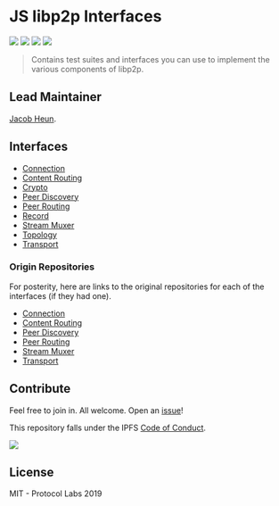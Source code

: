 # JS libp2p Interfaces

[![](https://img.shields.io/badge/made%20by-Protocol%20Labs-blue.svg?style=flat-square)](http://protocol.ai)
[![](https://img.shields.io/badge/project-libp2p-yellow.svg?style=flat-square)](http://libp2p.io/)
[![](https://img.shields.io/badge/freenode-%23libp2p-yellow.svg?style=flat-square)](http://webchat.freenode.net/?channels=%23libp2p)
[![](https://img.shields.io/discourse/https/discuss.libp2p.io/posts.svg)](https://discuss.libp2p.io)

> Contains test suites and interfaces you can use to implement the various components of libp2p.

## Lead Maintainer

[Jacob Heun](https://github.com/jacobheun).

## Interfaces

- [Connection](./src/connection)
- [Content Routing](./src/content-routing)
- [Crypto](./src/crypto)
- [Peer Discovery](./src/peer-discovery)
- [Peer Routing](./src/peer-routing)
- [Record](./src/record)
- [Stream Muxer](./src/stream-muxer)
- [Topology](./src/topology)
- [Transport](./src/transport)

### Origin Repositories

For posterity, here are links to the original repositories for each of the interfaces (if they had one).
- [Connection](https://github.com/libp2p/interface-connection)
- [Content Routing](https://github.com/libp2p/interface-content-routing)
- [Peer Discovery](https://github.com/libp2p/interface-peer-discovery)
- [Peer Routing](https://github.com/libp2p/interface-peer-routing)
- [Stream Muxer](https://github.com/libp2p/interface-stream-muxer)
- [Transport](https://github.com/libp2p/interface-transport)

## Contribute

Feel free to join in. All welcome. Open an [issue](https://github.com/libp2p/js-interfaces/issues)!

This repository falls under the IPFS [Code of Conduct](https://github.com/ipfs/community/blob/master/code-of-conduct.md).

[![](https://cdn.rawgit.com/jbenet/contribute-ipfs-gif/master/img/contribute.gif)](https://github.com/ipfs/community/blob/master/contributing.md)

## License

MIT - Protocol Labs 2019
